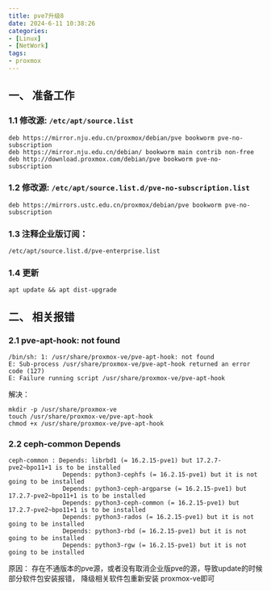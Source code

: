 ```yaml
---
title: pve7升级8
date: 2024-6-11 10:38:26
categories: 
- [Linux]
- [NetWork]
tags: 
- proxmox
---
```



## 一、 准备工作

### 1.1 修改源: ```/etc/apt/source.list```
``` shell
deb https://mirror.nju.edu.cn/proxmox/debian/pve bookworm pve-no-subscription
deb https://mirror.nju.edu.cn/debian/ bookworm main contrib non-free
deb http://download.proxmox.com/debian/pve bookworm pve-no-subscription
```

### 1.2 修改源: ```/etc/apt/source.list.d/pve-no-subscription.list```
``` shell
deb https://mirrors.ustc.edu.cn/proxmox/debian/pve bookworm pve-no-subscription
```

### 1.3 注释企业版订阅：
```/etc/apt/source.list.d/pve-enterprise.list```

### 1.4 更新
``` apt update && apt dist-upgrade ```


## 二、 相关报错

### 2.1 pve-apt-hook: not found

``` shell
/bin/sh: 1: /usr/share/proxmox-ve/pve-apt-hook: not found
E: Sub-process /usr/share/proxmox-ve/pve-apt-hook returned an error code (127)
E: Failure running script /usr/share/proxmox-ve/pve-apt-hook
``` 

解决： 

```shell
mkdir -p /usr/share/proxmox-ve
touch /usr/share/proxmox-ve/pve-apt-hook
chmod +x /usr/share/proxmox-ve/pve-apt-hook
```

### 2.2 ceph-common Depends

``` shell
ceph-common : Depends: librbd1 (= 16.2.15-pve1) but 17.2.7-pve2~bpo11+1 is to be installed
               Depends: python3-cephfs (= 16.2.15-pve1) but it is not going to be installed
               Depends: python3-ceph-argparse (= 16.2.15-pve1) but 17.2.7-pve2~bpo11+1 is to be installed
               Depends: python3-ceph-common (= 16.2.15-pve1) but 17.2.7-pve2~bpo11+1 is to be installed
               Depends: python3-rados (= 16.2.15-pve1) but it is not going to be installed
               Depends: python3-rbd (= 16.2.15-pve1) but it is not going to be installed
               Depends: python3-rgw (= 16.2.15-pve1) but it is not going to be installed
```

原因： 存在不通版本的pve源，或者没有取消企业版pve的源，导致update的时候部分软件包安装报错， 降级相关软件包重新安装 proxmox-ve即可
